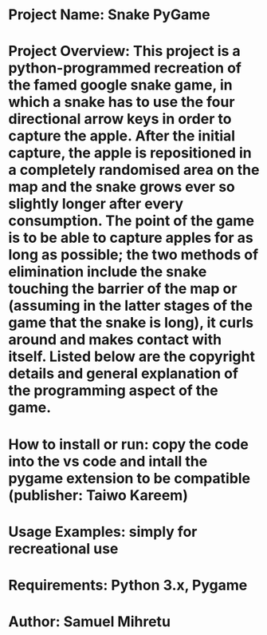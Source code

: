 # Project Name: Snake PyGame
# Project Overview: This project is a python-programmed recreation of the famed google snake game, in which a snake has to use the four directional arrow keys in order to capture the apple. After the initial capture, the apple is repositioned in a completely randomised area on the map and the snake grows ever so slightly longer after every consumption. The point of the game is to be able to capture apples for as long as possible; the two methods of elimination include the snake touching the barrier of the map or (assuming in the latter stages of the game that the snake is long), it curls around and makes contact with itself. Listed below are the copyright details and general explanation of the programming aspect of the game. 
# How to install or run: copy the code into the vs code and intall the pygame extension to be compatible (publisher: Taiwo Kareem)
# Usage Examples: simply for recreational use
# Requirements: Python 3.x, Pygame
# Author: Samuel Mihretu
